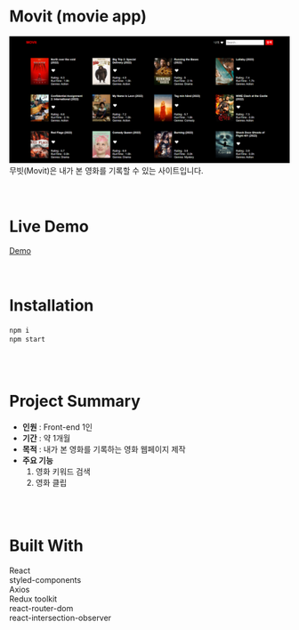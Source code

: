 # Movit (movie app)
<img src=public/MovitDemoImg.png><br/>
무빗(Movit)은 내가 본 영화를 기록할 수 있는 사이트입니다.
<br/><br/><br/>

# Live Demo

[Demo](https://react-movie-app-three-pink.vercel.app/)
<br/><br/><br/>

# Installation

```
npm i
npm start
```

<br/><br/>

# Project Summary

- <strong>인원</strong> : Front-end 1인
- <strong>기간</strong> : 약 1개월
- <strong>목적</strong> : 내가 본 영화를 기록하는 영화 웹페이지 제작
- <strong>주요 기능</strong> <br/>
  1. 영화 키워드 검색<br/>
  2. 영화 클립<br/>

<br/><br/>

# Built With

React
<br/>
styled-components
<br/>
Axios
<br/>
Redux toolkit
<br/>
react-router-dom
<br/>
react-intersection-observer
<br/><br/>
